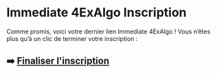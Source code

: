 # Immediate 4ExAlgo Inscription

Comme promis, voici votre dernier lien Immediate 4ExAlgo ! Vous n’êtes plus qu’à un clic de terminer votre inscription :

## ➡️ [Finaliser l'inscription](https://is.gd/owY2nU)